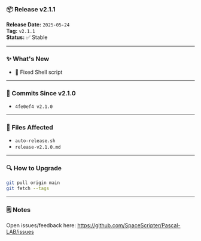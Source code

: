 ### 📦 Release v2.1.1

**Release Date:** `2025-05-24`  
**Tag:** `v2.1.1`  
**Status:** ✅ Stable

---

### ✨ What's New
- 🔧 Fixed Shell script

---

### 🧾 Commits Since v2.1.0
- `4fe0ef4 v2.1.0`

---

### 📁 Files Affected
- `auto-release.sh`
- `release-v2.1.0.md`

---

### 🔍 How to Upgrade
```bash
git pull origin main
git fetch --tags
```

---

### 🗒️ Notes
Open issues/feedback here: <https://github.com/SpaceScripter/Pascal-LAB/issues>
